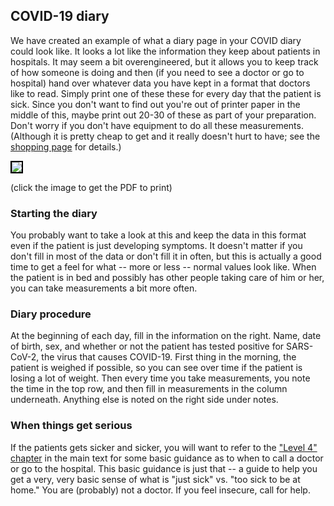 ## COVID-19 diary

We have created an example of what a diary page in your COVID diary could look like. It looks a lot like the information they keep about patients in hospitals. It may seem a bit overengineered, but it allows you to keep track of how someone is doing and then (if you need to see a doctor or go to hospital) hand over whatever data you have kept in a format that doctors like to read. Simply print one of these these for every day that the patient is sick. Since you don't want to find out you're out of printer paper in the middle of this, maybe print out 20-30 of these as part of your preparation. Don't worry if you don't have equipment to do all these measurements. (Although it is pretty cheap to get and it really doesn't hurt to have; see the [shopping page](/shopping) for details.)

<a href="/assets/images/covid-diary.pdf"><img style="border: 2px solid black; drop-shadow(16px 16px 10px black)" src="/assets/images/covid-diary.png"></a>

(click the image to get the PDF to print)

### Starting the diary

You probably want to take a look at this and keep the data in this format even if the patient is just developing symptoms. It doesn't matter if you don't fill in most of the data or don't fill it in often, but this is actually a good time to get a feel for what -- more or less -- normal values look like. When the patient is in bed and possibly has other people taking care of him or her, you can take measurements a bit more often.

### Diary procedure

At the beginning of each day, fill in the information on the right. Name, date of birth, sex, and whether or not the patient has tested positive for SARS-CoV-2, the virus that causes COVID-19. First thing in the morning, the patient is weighed if possible, so you can see over time if the patient is losing a lot of weight. Then every time you take measurements, you note the time in the top row, and then fill in measurements in the column underneath. Anything else is noted on the right side under notes. 

### When things get serious

If the patients gets sicker and sicker, you will want to refer to the ["Level 4" chapter](/#level-4--professionals-take-over) in the main text for some basic guidance as to when to call a doctor or go to the hospital. This basic guidance is just that -- a guide to help you get a very, very basic sense of what is "just sick" vs. "too sick to be at home." You are (probably) not a doctor. If you feel insecure, call for help.
